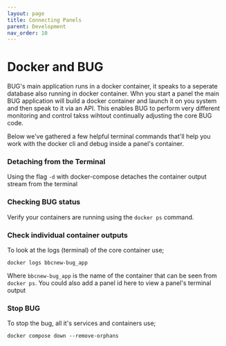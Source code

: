 ```yaml
---
layout: page
title: Connecting Panels
parent: Development
nav_order: 10
---
```


# Docker and BUG

BUG's main application runs in a docker container, it speaks to a seperate database also running in docker container. Whn you start a panel the main BUG application will build a docker container and launch it on you system and then speak to it via an API. This enables BUG to perform very different monitoring and control takss wihtout continually adjusting the core BUG code.

Below we've gathered a few helpful terminal commands that'll help you work with the docker cli and debug inside a panel's container.

### Detaching from the Terminal

Using the flag `-d` with docker-compose detaches the container output stream from the terminal

### Checking BUG status

Verify your containers are running using the `docker ps` command.

### Check individual container outputs

To look at the logs (terminal) of the core container use;

`docker logs bbcnew-bug_app`

Where `bbcnew-bug_app` is the name of the container that can be seen from `docker ps`. You could also add a panel id here to view a panel's terminal output

### Stop BUG

To stop the bug, all it's services and containers use;

`docker compose down --remove-orphans`
